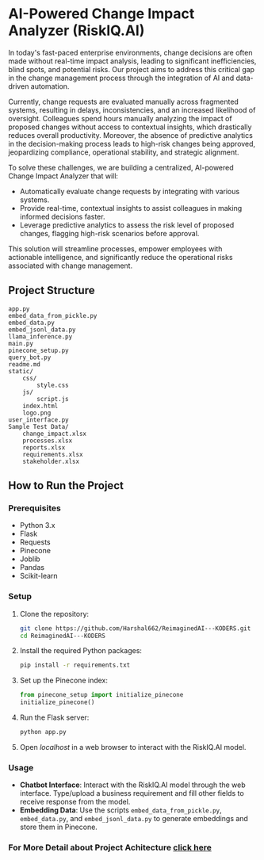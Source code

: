 # AI-Powered Change Impact Analyzer (RiskIQ.AI)

In today's fast-paced enterprise environments, change decisions are often made without real-time impact analysis, leading to significant inefficiencies, blind spots, and potential risks. Our project aims to address this critical gap in the change management process through the integration of AI and data-driven automation.

Currently, change requests are evaluated manually across fragmented systems, resulting in delays, inconsistencies, and an increased likelihood of oversight. Colleagues spend hours manually analyzing the impact of proposed changes without access to contextual insights, which drastically reduces overall productivity. Moreover, the absence of predictive analytics in the decision-making process leads to high-risk changes being approved, jeopardizing compliance, operational stability, and strategic alignment.

To solve these challenges, we are building a centralized, AI-powered Change Impact Analyzer that will:

- Automatically evaluate change requests by integrating with various systems.
- Provide real-time, contextual insights to assist colleagues in making informed decisions faster.
- Leverage predictive analytics to assess the risk level of proposed changes, flagging high-risk scenarios before approval.

This solution will streamline processes, empower employees with actionable intelligence, and significantly reduce the operational risks associated with change management.

## Project Structure
```
app.py
embed_data_from_pickle.py
embed_data.py
embed_jsonl_data.py
llama_inference.py
main.py
pinecone_setup.py
query_bot.py
readme.md
static/
    css/
        style.css
    js/
        script.js
    index.html
    logo.png
user_interface.py
Sample Test Data/
    change_impact.xlsx
    processes.xlsx
    reports.xlsx
    requirements.xlsx
    stakeholder.xlsx
```


## How to Run the Project

### Prerequisites

- Python 3.x
- Flask
- Requests
- Pinecone
- Joblib
- Pandas
- Scikit-learn

### Setup

1. Clone the repository:
    ```sh
    git clone https://github.com/Harshal662/ReimaginedAI---KODERS.git
    cd ReimaginedAI---KODERS
    ```

2. Install the required Python packages:
    ```sh
    pip install -r requirements.txt
    ```

3. Set up the Pinecone index:
    ```python
    from pinecone_setup import initialize_pinecone
    initialize_pinecone()
    ```

4. Run the Flask server:
    ```sh
    python app.py
    ```

5. Open *localhost* in a web browser to interact with the RiskIQ.AI model.

### Usage

- **Chatbot Interface**: Interact with the RiskIQ.AI model through the web interface. Type/upload a business requirement and fill other fields to receive response from the model.
- **Embedding Data**: Use the scripts `embed_data_from_pickle.py`, `embed_data.py`, and `embed_jsonl_data.py` to generate embeddings and store them in Pinecone.


### For More Detail about Project Achitecture [click here](project.md)

